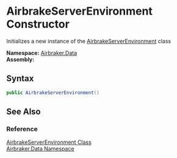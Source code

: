 AirbrakeServerEnvironment Constructor
=====================================
Initializes a new instance of the [AirbrakeServerEnvironment][1] class

**Namespace:** [Airbraker.Data][2]  
**Assembly:**

Syntax
------

```csharp
public AirbrakeServerEnvironment()
```


See Also
--------

### Reference
[AirbrakeServerEnvironment Class][1]  
[Airbraker.Data Namespace][2]  

[1]: README.md
[2]: ../README.md
